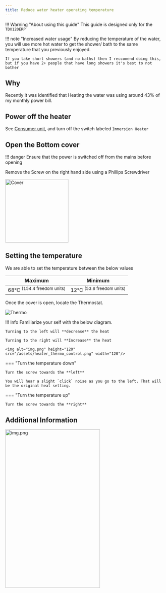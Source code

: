 ```yaml
---
title: Reduce water heater operating temperature
---
```


!!! Warning "About using this guide"
    This guide is designed only for the `TDX120ERP`

!!! note "Increased water usage"
    By reducing the temperature of the water, you will use more hot water to get the shower/ bath to the same temperature
    that you previously enjoyed.

    If you take short showers (and no baths) then I reccomend doing this, but if you have 2+ people that have long showers it's best to not bother

## Why

Recently it was identified that Heating the water was using around 43% of my monthly power bill.

## Power off the heater

See [Consumer unit](../cu/consumer-unit.md), and turn off the switch labeled `Immersion Heater`

## Open the Bottom cover

!!! danger
    Ensure that the power is switched off from the mains before opening

Remove the Screw on the right hand side using a Phillips Screwdriver

<img alt="Cover" height="200" src="/assets/heater_cover.jpeg" width="200"/>

## Setting the temperature

We are able to set the temperature between the below values

| Maximum                               | Minimum                              |
|---------------------------------------|--------------------------------------|
| 68°C <sup>(154.4 freedom units)</sup> | 12°C <sup>(53.6 freedom units)</sup> |

Once the cover is open, locate the Thermostat.

![Thermo](../../../assets/heater_thermo.jpeg)

!!! Info
    Familiarize your self with the below diagram.

    Turning to the left will **decrease** the heat

    Turning to the right will **Increase** the heat

    <img alt="img.png" height="120" src="/assets/heater_thermo_control.png" width="120"/>

=== "Turn the temperature down"

    Turn the screw towards the **left**

    You will hear a slight `click` noise as you go to the left. That will be the original heat setting.

=== "Turn the temperature up"

    Turn the screw towards the **right**

## Additional Information

<img alt="img.png" height="500" src="/assets/heater_details.png" width="300"/>
